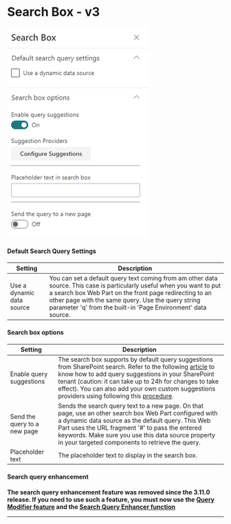 # Search Box - v3
![Search Box](../images/sb_property_pane.png)

#### Default Search Query Settings

Setting | Description
-------|----
Use a dynamic data source | You can set a default query text coming from am other data source. This case is particularly useful when you want to put a search box Web Part on the front page redirecting to an other page with the same query. Use the query string parameter 'q' from the built-in 'Page Environment' data source.

#### Search box options

Setting | Description
-------|----
Enable query suggestions | The search box supports by default query suggestions from SharePoint search. Refer to the following [article](https://docs.microsoft.com/en-us/sharepoint/search/manage-query-suggestions) to know how to add query suggestions in your SharePoint tenant (caution: it can take up to 24h for changes to take effect). You can also add your own custom suggestions providers using following this [procedure](../../search-extensibility-library/getting-started#create-a-custom-query-suggestion-provider).
Send the query to a new page | Sends the search query text to a new page. On that page, use an other search box Web Part configured with a dynamic data source as the default query. This Web Part uses the URL fragment '#' to pass the entered keywords. Make sure you use this data source property in your targeted components to retrieve the query.
Placeholder text | The placeholder text to display in the search box.

#### Search query enhancement

**The search query enhancement feature was removed since the 3.11.0 release. If you need to use such a feature, you must now use the [Query Modifier feature](../../search-extensibility-library/getting-started#create-a-custom-query-modifier) and the [Search Query Enhancer function](../search-query-enhancer/getting-started.md)**

---